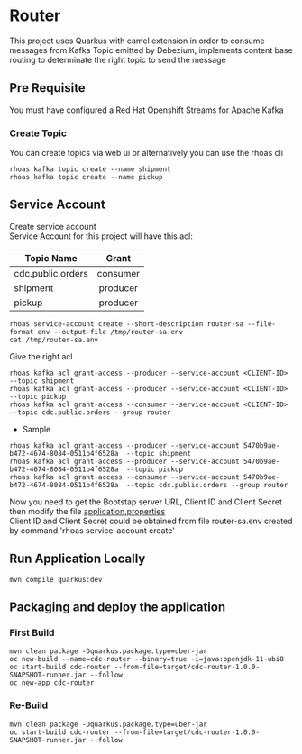 # Router
This project uses Quarkus with camel extension in order to consume messages from Kafka Topic emitted by Debezium, implements content base routing to determinate the right topic to send the message

## Pre Requisite
You must have configured a Red Hat Openshift Streams for Apache Kafka

### Create Topic
You can create topics via web ui or alternatively you can use the rhoas cli
```
rhoas kafka topic create --name shipment
rhoas kafka topic create --name pickup
```


## Service Account
Create service account   
Service Account for this project will have this acl:

| Topic Name | Grant |
|----------|:-------------:|
| cdc.public.orders | consumer |
| shipment | producer |
| pickup | producer |

```shell
rhoas service-account create --short-description router-sa --file-format env --output-file /tmp/router-sa.env
cat /tmp/router-sa.env
```

Give the right acl
```
rhoas kafka acl grant-access --producer --service-account <CLIENT-ID>  --topic shipment
rhoas kafka acl grant-access --producer --service-account <CLIENT-ID>  --topic pickup
rhoas kafka acl grant-access --consumer --service-account <CLIENT-ID>  --topic cdc.public.orders --group router
```
- Sample
```
rhoas kafka acl grant-access --producer --service-account 5470b9ae-b472-4674-8084-0511b4f6528a  --topic shipment
rhoas kafka acl grant-access --producer --service-account 5470b9ae-b472-4674-8084-0511b4f6528a  --topic pickup
rhoas kafka acl grant-access --consumer --service-account 5470b9ae-b472-4674-8084-0511b4f6528a  --topic cdc.public.orders --group router
```

Now you need to get the Bootstap server URL, Client ID and Client Secret then modify the file [application.properties](src/main/resources/application.properties)       
Client ID and Client Secret could be obtained from file router-sa.env created by command 'rhoas service-account create'

## Run Application Locally
```shell
mvn compile quarkus:dev
```

## Packaging and deploy the application
### First Build
```shell script
mvn clean package -Dquarkus.package.type=uber-jar
oc new-build --name=cdc-router --binary=true -i=java:openjdk-11-ubi8
oc start-build cdc-router --from-file=target/cdc-router-1.0.0-SNAPSHOT-runner.jar --follow
oc new-app cdc-router
```
### Re-Build
```shell script
mvn clean package -Dquarkus.package.type=uber-jar
oc start-build cdc-router --from-file=target/cdc-router-1.0.0-SNAPSHOT-runner.jar --follow
```